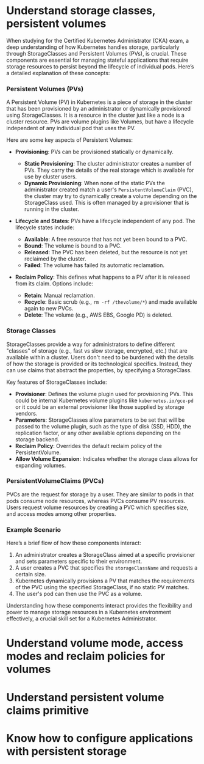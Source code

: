 # Understand storage classes, persistent volumes

When studying for the Certified Kubernetes Administrator (CKA) exam, a deep understanding of how Kubernetes handles storage, particularly through StorageClasses and Persistent Volumes (PVs), is crucial. These components are essential for managing stateful applications that require storage resources to persist beyond the lifecycle of individual pods. Here’s a detailed explanation of these concepts:

### Persistent Volumes (PVs)

A Persistent Volume (PV) in Kubernetes is a piece of storage in the cluster that has been provisioned by an administrator or dynamically provisioned using StorageClasses. It is a resource in the cluster just like a node is a cluster resource. PVs are volume plugins like Volumes, but have a lifecycle independent of any individual pod that uses the PV.

Here are some key aspects of Persistent Volumes:

- **Provisioning**: PVs can be provisioned statically or dynamically.
  - **Static Provisioning**: The cluster administrator creates a number of PVs. They carry the details of the real storage which is available for use by cluster users.
  - **Dynamic Provisioning**: When none of the static PVs the administrator created match a user's `PersistentVolumeClaim` (PVC), the cluster may try to dynamically create a volume depending on the StorageClass used. This is often managed by a provisioner that is running in the cluster.

- **Lifecycle and States**: PVs have a lifecycle independent of any pod. The lifecycle states include:
  - **Available**: A free resource that has not yet been bound to a PVC.
  - **Bound**: The volume is bound to a PVC.
  - **Released**: The PVC has been deleted, but the resource is not yet reclaimed by the cluster.
  - **Failed**: The volume has failed its automatic reclamation.

- **Reclaim Policy**: This defines what happens to a PV after it is released from its claim. Options include:
  - **Retain**: Manual reclamation.
  - **Recycle**: Basic scrub (e.g., `rm -rf /thevolume/*`) and made available again to new PVCs.
  - **Delete**: The volume (e.g., AWS EBS, Google PD) is deleted.

### Storage Classes

StorageClasses provide a way for administrators to define different "classes" of storage (e.g., fast vs slow storage, encrypted, etc.) that are available within a cluster. Users don't need to be burdened with the details of how the storage is provided or its technological specifics. Instead, they can use claims that abstract the properties, by specifying a StorageClass.

Key features of StorageClasses include:

- **Provisioner**: Defines the volume plugin used for provisioning PVs. This could be internal Kubernetes volume plugins like `kubernetes.io/gce-pd` or it could be an external provisioner like those supplied by storage vendors.
- **Parameters**: StorageClasses allow parameters to be set that will be passed to the volume plugin, such as the type of disk (SSD, HDD), the replication factor, or any other available options depending on the storage backend.
- **Reclaim Policy**: Overrides the default reclaim policy of the PersistentVolume.
- **Allow Volume Expansion**: Indicates whether the storage class allows for expanding volumes.

### PersistentVolumeClaims (PVCs)

PVCs are the request for storage by a user. They are similar to pods in that pods consume node resources, whereas PVCs consume PV resources. Users request volume resources by creating a PVC which specifies size, and access modes among other properties.

### Example Scenario

Here’s a brief flow of how these components interact:
1. An administrator creates a StorageClass aimed at a specific provisioner and sets parameters specific to their environment.
2. A user creates a PVC that specifies the `storageClassName` and requests a certain size.
3. Kubernetes dynamically provisions a PV that matches the requirements of the PVC using the specified StorageClass, if no static PV matches.
4. The user's pod can then use the PVC as a volume.

Understanding how these components interact provides the flexibility and power to manage storage resources in a Kubernetes environment effectively, a crucial skill set for a Kubernetes Administrator.

# Understand volume mode, access modes and reclaim policies for volumes


# Understand persistent volume claims primitive


# Know how to configure applications with persistent storage
